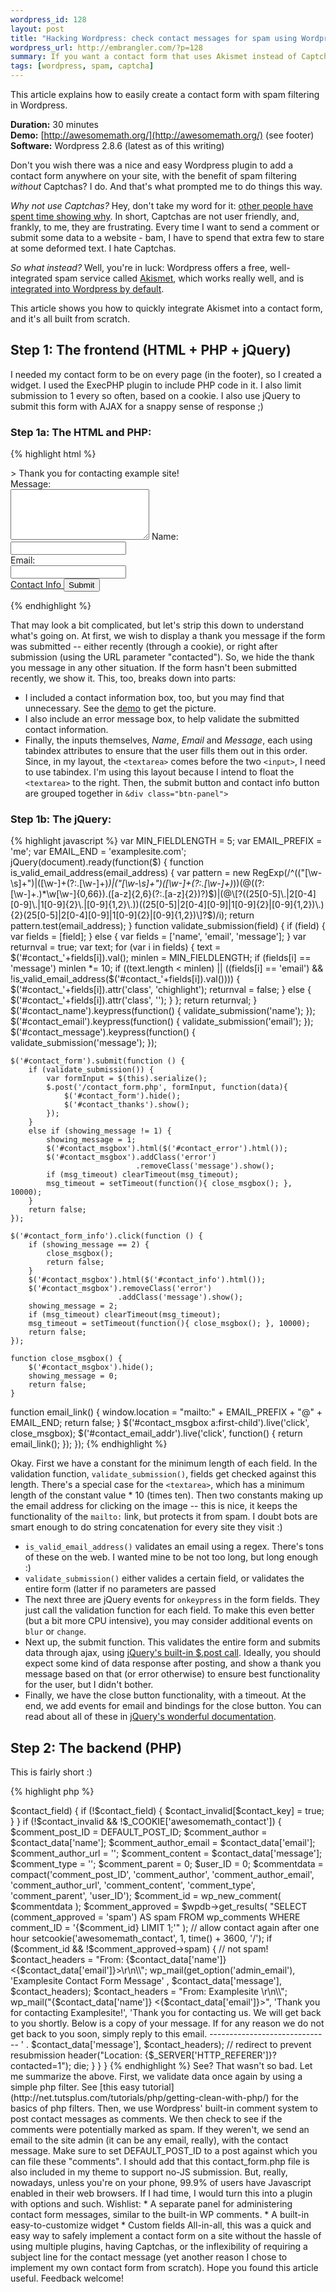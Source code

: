 ```yaml
--- 
wordpress_id: 128
layout: post
title: "Hacking Wordpress: check contact messages for spam using Wordpress' built-in Akismet spam for comments"
wordpress_url: http://embrangler.com/?p=128
summary: If you want a contact form that uses Akismet instead of Captcha to filter spam.
tags: [wordpress, spam, captcha]
---
```

This article explains how to easily create a contact form with spam filtering in Wordpress.

__Duration:__ 30 minutes<br/>
__Demo:__ [http://awesomemath.org/](http://awesomemath.org/) (see footer)<br/>
__Software:__ Wordpress 2.8.6 (latest as of this writing)<br/>

Don't you wish there was a nice and easy Wordpress plugin to add a contact form anywhere on your site, with the benefit of spam filtering _without_ Captchas? I do. And that's what prompted me to do things this way.

_Why not use Captchas?_ Hey, don't take my word for it: [other people have spent time showing why](http://www.seomoz.org/blog/captchas-affect-on-conversion-rates "Captcha effect on conversion rates"). In short, Captchas are not user friendly, and, frankly, to me, they are frustrating. Every time I want to send a comment or submit some data to a website - bam, I have to spend that extra few to stare at some deformed text. I hate Captchas.

_So what instead?_ Well, you're in luck: Wordpress offers a free, well-integrated spam service called [Akismet](http://akismet.com/ "Akismet spam service"), which works really well, and is [integrated into Wordpress by default](http://codex.wordpress.org/Plugins/Akismet "Wordpress 2.0 or later comes with Akismet").

This article shows you how to quickly integrate Akismet into a contact form, and it's all built from scratch.

## Step 1: The frontend (HTML + PHP + jQuery)

I needed my contact form to be on every page (in the footer), so I created a widget. I used the ExecPHP plugin to include PHP code in it. I also limit submission to 1 every so often, based on a cookie. I also use jQuery to submit this form with AJAX for a snappy sense of response ;)

### Step 1a: The HTML and PHP:
{% highlight html %}
<div id="contact_thanks" <?php
  if (!$_GET['contacted'] && !$_COOKIE['examplesite_contact'])
    echo 'style="display:none;"';
?>>
    Thank you for contacting example site!
</div>
<?php if (!$_GET['contacted'] && !$_COOKIE['examplesite_contact']) { ?>
<form id="contact_form" method="post" action="">
    <div id="contact_msgbox" style="display:none;">
        Put contact information here.
    </div>
    <div id="contact_error" style="display: none">
        <a href="#" class="contact_error_close" "Dismiss message">x</a>
        We couldn't submit your form for one or more of the following reasons:
        <ul>
            <li>All fields must be longer than 5 characters</li>
            <li>You must provide a valid email</li>
        </ul>
        Please resolve the above problems for the highlighted fields
        and try again.
    </div>
    <div id="contact_info" style="display: none">
        <a href="#" class="contact_error_close" "Dismiss message">x</a>
        <p><strong>E-mail:</strong> <a href="#" id="contact_email_addr">
        <img src="/photos/email.png" alt="email" /></a><br/>
    </div>
    <label id="contact_message_label">Message:
        <br/>
        <textarea rows="5" cols ="25" name="contact_message"
            id="contact_message" tabindex="3" ></textarea>
    </label>
    <label>Name:
        <br/>
        <input type="text" name="contact_name" tabindex="1"
            id="contact_name" />
    </label>
    <br/>
    <label>Email:
        <br/>
        <input type="text" name="contact_email" tabindex="2"
           id="contact_email" />
    </label>
    <div class="btn-panel">
        <a class="btn btn-brown" href="#" id="contact_form_info">
            Contact Info
        </a>
        <input type="submit" name="contact" value="Submit"
            class="btn btn-green" />
    </div><!-- btn-panel -->
</form>
<?php } ?>
{% endhighlight %}

That may look a bit complicated, but let's strip this down to understand what's going on. At first, we wish to display a thank you message if the form was submitted -- either recently (through a cookie), or right after submission (using the URL parameter "contacted"). So, we hide the thank you message in any other situation.
If the form hasn't been submitted recently, we show it. This, too, breaks down into parts:

* I included a contact information box, too, but you may find that unnecessary. See the [demo](http://awesomemath.org) to get the picture.
* I also include an error message box, to help validate the submitted contact information.
* Finally, the inputs themselves, _Name_, _Email_ and _Message_, each using tabindex attributes to ensure that the user fills them out in this order. Since, in my layout, the `<textarea>` comes before the two `<input>`, I need to use tabindex. I'm using this layout because I intend to float the `<textarea>` to the right. Then, the submit button and contact info button are grouped together in `&div class="btn-panel">`

### Step 1b: The jQuery:
{% highlight javascript %}
var MIN_FIELDLENGTH = 5;
var EMAIL_PREFIX = 'me';
var EMAIL_END = 'examplesite.com';
jQuery(document).ready(function($) {
    function is_valid_email_address(email_address) {
        var pattern = new RegExp(/^(("[\w-\s]+")|([\w-]+(?:\.[\w-]+)*)|("[\w-\s]+")([\w-]+(?:\.[\w-]+)*))(@((?:[\w-]+\.)*\w[\w-]{0,66})\.([a-z]{2,6}(?:\.[a-z]{2})?)$)|(@\[?((25[0-5]\.|2[0-4][0-9]\.|1[0-9]{2}\.|[0-9]{1,2}\.))((25[0-5]|2[0-4][0-9]|1[0-9]{2}|[0-9]{1,2})\.){2}(25[0-5]|2[0-4][0-9]|1[0-9]{2}|[0-9]{1,2})\]?$)/i);
        return pattern.test(email_address);
    }
    function validate_submission(field) {
        if (field) {
            var fields = [field];
        }
        else {
            var fields = ['name', 'email', 'message'];
        }
        var returnval = true;
        var text;
        for (var i in fields) {
            text = $('#contact_'+fields[i]).val();
            minlen = MIN_FIELDLENGTH;
            if (fields[i] == 'message') minlen *= 10;
            if ((text.length < minlen)
                || ((fields[i] == 'email')
                && !is_valid_email_address($('#contact_'+fields[i]).val())))
            {
                $('#contact_'+fields[i]).attr('class', 'chighlight');
                returnval = false;
            }
            else {
                $('#contact_'+fields[i]).attr('class', '');
            }
        };
        return returnval;
    }
    $('#contact_name').keypress(function() {
        validate_submission('name');
    });
    $('#contact_email').keypress(function() {
        validate_submission('email');
    });
    $('#contact_message').keypress(function() {
        validate_submission('message');
    });

    $('#contact_form').submit(function () {
        if (validate_submission()) {
            var formInput = $(this).serialize();
            $.post('/contact_form.php', formInput, function(data){
                $('#contact_form').hide();
                $('#contact_thanks').show();
            });
        }
        else if (showing_message != 1) {
            showing_message = 1;
            $('#contact_msgbox').html($('#contact_error').html());
            $('#contact_msgbox').addClass('error')
                                .removeClass('message').show();
            if (msg_timeout) clearTimeout(msg_timeout);
            msg_timeout = setTimeout(function(){ close_msgbox(); }, 10000);
        }
        return false;
    });

    $('#contact_form_info').click(function () {
        if (showing_message == 2) {
            close_msgbox();
            return false;
        }
        $('#contact_msgbox').html($('#contact_info').html());
        $('#contact_msgbox').removeClass('error')
                            .addClass('message').show();
        showing_message = 2;
        if (msg_timeout) clearTimeout(msg_timeout);
        msg_timeout = setTimeout(function(){ close_msgbox(); }, 10000);
        return false;
    });

    function close_msgbox() {
        $('#contact_msgbox').hide();
        showing_message = 0;
        return false;
    }

   function email_link() {
        window.location = "mailto:" + EMAIL_PREFIX + "@" + EMAIL_END;
        return false;
    }
    $('#contact_msgbox a:first-child').live('click', close_msgbox);
    $('#contact_email_addr').live('click', function() {
      return email_link();
    });
});
{% endhighlight %}

Okay. First we have a constant for the minimum length of each field. In the validation function, `validate_submission()`, fields get checked against this length. There's a special case for the `<textarea>`, which has a minimum length of the constant value * 10 (times ten). Then two constants making up the email address for clicking on the image -- this is nice, it keeps the functionality of the `mailto:` link, but protects it from spam. I doubt bots are smart enough to do string concatenation for every site they visit :)

* `is_valid_email_address()` validates an email using a regex. There's tons of these on the web. I wanted mine to be not too long, but long enough :)
* `validate_submission()` either valides a certain field, or validates the entire form (latter if no parameters are passed
* The next three are jQuery events for `onkeypress` in the form fields. They just call the validation function for each field. To make this even better (but a bit more CPU intensive), you may consider additional events on `blur` or `change`.
* Next up, the submit function. This validates the entire form and submits data through ajax, using [jQuery's built-in $.post call](http://docs.jquery.com/Ajax/jQuery.post). Ideally, you should expect some kind of data response after posting, and show a thank you message based on that (or error otherwise) to ensure best functionality for the user, but I didn't bother.
* Finally, we have the close button functionality, with a timeout. At the end, we add events for email and bindings for the close button. You can read about all of these in [jQuery's wonderful documentation](http://docs.jquery.com/Main_Page).

## Step 2: The backend (PHP)
This is fairly short :)

{% highlight php %}
<?php
define('DEFAULT_POST_ID', post_id_here);
/* Contact form handling here */
if ($_POST['contact']) {
    require_once( '/wp-load.php' );
    $contact_invalid = array();
    $contact_data = array();
    $contact_data['name'] = filter_var($_POST['contact_name'],
        FILTER_SANITIZE_STRING);
    $contact_data['message'] = filter_var($_POST['contact_message'],
        FILTER_SANITIZE_STRING);
    $contact_data['email'] = filter_var($_POST['contact_email'],
        FILTER_VALIDATE_EMAIL);
    foreach ($contact_data as $contact_key => $contact_field) {
        if (!$contact_field) {
            $contact_invalid[$contact_key] = true;
        }
    }

    if (!$contact_invalid && !$_COOKIE['awesomemath_contact']) {
        $comment_post_ID = DEFAULT_POST_ID;
        $comment_author = $contact_data['name'];
        $comment_author_email = $contact_data['email'];
        $comment_author_url = '';
        $comment_content = $contact_data['message'];
        $comment_type = '';
        $comment_parent = 0;
        $user_ID = 0;

        $commentdata = compact('comment_post_ID', 'comment_author',
            'comment_author_email', 'comment_author_url', 'comment_content',
            'comment_type', 'comment_parent', 'user_ID');
        $comment_id = wp_new_comment( $commentdata );
        $comment_approved = $wpdb->get_results(
           "SELECT (comment_approved = 'spam')
                AS spam
            FROM wp_comments
            WHERE comment_ID = '{$comment_id} LIMIT 1;'"
        );
        // allow contact again after one hour
        setcookie('awesomemath_contact', 1, time() + 3600, '/');
        if ($comment_id && !$comment_approved->spam) {
            // not spam!
            $contact_headers = 
            "From: {$contact_data['name']} <{$contact_data['email']}>\r\n\\";
            wp_mail(get_option('admin_email'),
                'Examplesite Contact Form Message'
                , $contact_data['message'], $contact_headers);
            $contact_headers =
                "From: Examplesite <me@examplesite.com>\r\n\\";
            wp_mail("{$contact_data['name']} <{$contact_data['email']}>",
                'Thank you for contacting Examplesite!',
                'Thank you for contacting us. We will get back to you shortly.

Below is a copy of your message.
If for any reason we do not get back to you soon, simply reply to this email.

------------------------------

' . $contact_data['message'], $contact_headers);
            // redirect to prevent resubmission
            header("Location: {$_SERVER['HTTP_REFERER']}?contacted=1");
            die;
        }
    }
}
{% endhighlight %}

See? That wasn't so bad. Let me summarize the above.
First, we validate data once again by using a simple php filter. See [this easy tutorial](http://net.tutsplus.com/tutorials/php/getting-clean-with-php/) for the basics of php filters.

Then, we use Wordpress' built-in comment system to post contact messages as comments. We then check to see if the comments were potentially marked as spam. If they weren't, we send an email to the site admin (it can be any email, really), with the contact message. Make sure to set DEFAULT_POST_ID to a post against which you can file these "comments".

I should add that this contact_form.php file is also included in my theme to support no-JS submission. But, really, nowadays, unless you're on your phone, 99.9% of users have Javascript enabled in their web browsers.

If I had time, I would turn this into a plugin with options and such. Wishlist:

* A separate panel for administering contact form messages, similar to the built-in WP comments.
* A built-in easy-to-customize widget
* Custom fields


All-in-all, this was a quick and easy way to safely implement a contact form on a site without the hassle of using multiple plugins, having Captchas, or the inflexibility of requiring a subject line for the contact message (yet another reason I chose to implement my own contact form from scratch).

Hope you found this article useful. Feedback welcome!
